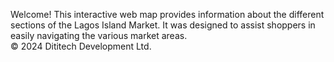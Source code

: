 Welcome! This interactive web map provides information about the different sections of the Lagos Island Market. It was designed to assist shoppers in easily navigating the various market areas.  
© 2024 Dititech Development Ltd. 
